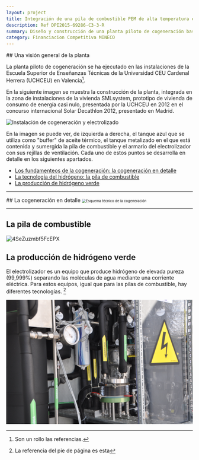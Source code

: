 ```yaml
---
layout: project
title: Integración de una pila de combustible PEM de alta temperatura en la gestión energética de una edificación prototipo
description: Ref DPI2015-69286-C3-3-R
summary: Diseño y construcción de una planta piloto de cogeneración basada en pila de combustible de hidrógeno PEM de elevada temperatura, con el control de temperatura por baño térmico de aceite. El hidrógeno consumido se produce mediante electrólisis del agua en un electrolizador PEM instalado junto a la cogeneración. 
category: Financiacion Competitiva MINECO
---
```

<div id='id_vision_general' />
## Una visión general de la planta

La planta piloto de cogeneración se ha ejecutado en las instalaciones de la Escuela Superior de Enseñanzas Técnicas de la Universidad CEU Cardenal Herrera (UCHCEU) en Valencia[^2]. 

En la siguiente imagen se muestra la construcción de la planta, integrada en la zona de instalaciones de la vivienda SMLsystem, prototipo de vivienda de consumo de energía casi nulo, presentada por la UCHCEU en 2012 en el concurso internacional Solar Decathlon 2012, presentado en Madrid.

<img src='https://i.loli.net/2020/11/02/CEgL2t3odirFGIu.jpg' alt='Instalación de cogeneración y electrolizado' style="zoom:;" />

En la imagen se puede ver, de izquierda a derecha, el tanque azul que se utiliza como "buffer" de aceite térmico, el tanque metalizado en el que está contenida y sumergida la pila de combustible y el armario del electrolizador con sus rejillas de ventilación. Cada uno de estos puntos se desarrolla en detalle en los siguientes apartados.

+ [Los fundamenteos de la cogeneración: la cogeneración en detalle](#id_detalle_cog)
+ [La tecnología del hidrógeno: la pila de combustible](#id_fuel_cell)
+ [La producción de hidrógeno verde](#id_hidrogeno)

---

<div id='id_detalle_cog'/>
## La cogeneración en detalle



<img src='https://i.loli.net/2020/11/02/c3Q78BENkCMmwaZ.png' alt='Esquema técnico de la cogeneración' style="zoom:67%;" />

---
<div id='id_fuel_cell' />

## La pila de combustible

<img src='https://i.loli.net/2020/11/02/4SeZuzmbf5FcEPX.jpg' alt='4SeZuzmbf5FcEPX' style="zoom:;" />


<div id='id_hidrogeno'/>

## La producción de hidrógeno verde

El electrolizador es un equipo que produce hidrógeno de elevada pureza (99,999%) separando las moléculas de agua mediante una corriente eléctrica. Para estos equipos, igual que para las pilas de combustible, hay diferentes tecnologías. [^1] 

<img src='2015-01-01-micapem_images/2kpPfNwgrOZ5Yae.jpg' alt='Vista del stack PEM del electrolizador' style="zoom:;" />

[^1]: La referencia del pie de página es esta
[^2]: Son un rollo las referencias. 